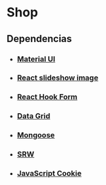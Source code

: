 

# Shop

## Dependencias
- ### [Material UI](https://mui.com/material-ui/getting-started/installation/)
- ### [React slideshow image](https://www.npmjs.com/package/react-slideshow-image)
- ### [React Hook Form](https://react-hook-form.com/)
- ### [Data Grid](https://mui.com/x/react-data-grid/getting-started/#main-content)
- ### [Mongoose](https://www.npmjs.com/package/mongoose)
- ### [SRW](https://swr.vercel.app/es-ES)
- ### [JavaScript Cookie](https://www.npmjs.com/package/js-cookie)
